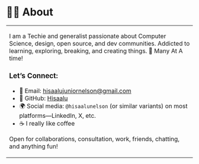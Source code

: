 <h1 align="left">👨‍💻 About</h1>

<table>
<tr>
  <td valign="center">

I am a Techie and generalist passionate about Computer Science, design, open source, and dev communities. Addicted to learning, exploring, breaking, and creating things. 🚀 Many At A time!

### **Let’s Connect:**

- 📧 Email: [hisaalujuniornelson@gmail.com](mailto:hisaalujuniornelson@gmail.com)
- 🐙 GitHub: [Hisaalu](https://github.com/Hisaalu)
- 🌍 Social media: `@hisaalunelson` (or similar variants) on most platforms—LinkedIn, X, etc.
- ☕ I really like coffee

Open for collaborations, consultation, work, friends, chatting, and anything fun!  
     </td>               
</tr>
</table>
